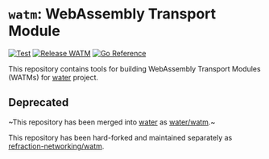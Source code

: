 # `watm`: WebAssembly Transport Module

[![Test](https://github.com/gaukas/watm/actions/workflows/commit.yml/badge.svg?branch=master)](https://github.com/gaukas/watm/actions/workflows/commit.yml)
[![Release WATM](https://github.com/gaukas/watm/actions/workflows/tag.yml/badge.svg)](https://github.com/gaukas/watm/actions/workflows/tag.yml)
[![Go Reference](https://pkg.go.dev/badge/github.com/gaukas/watm.svg)](https://pkg.go.dev/github.com/gaukas/watm)

This repository contains tools for building WebAssembly Transport Modules (WATMs) for [water](https://github.com/refraction-networking/water) project. 

## Deprecated

~This repository has been merged into [water](https://github.com/refraction-networking/water) as [water/watm](https://github.com/refraction-networking/water/tree/master/watm).~

This repository has been hard-forked and maintained separately as [refraction-networking/watm](https://github.com/refraction-networking/watm).
